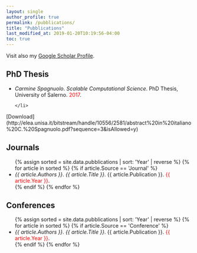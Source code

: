 ```yaml
---
layout: single
author_profile: true
permalink: /pubblications/
title: "Pubblications"
last_modified_at: 2019-01-20T10:19:56-04:00
toc: true
---
```




Visit also my [Google Scholar Profile](https://scholar.google.it/citations?user=Urf6lNEAAAAJ&hl=it).
<style>
span.a {
  font-style: normal;
}

span.b {
  font-style: italic;
}

span.c {
  font-style: oblique;
}
span.r {
  color: red;
}
</style>

## PhD Thesis

<ul>
	<li>
		<span class="c">Carmine Spagnuolo</span>.
		<span class="c">Scalable Computational Science</span>.
		<span class="a">PhD Thesis, University of Salerno</span>.
		<span class="r">2017</span>.
		
	</li>
</ul>
[Download](http://elea.unisa.it/bitstream/handle/10556/2581/abstract%20in%20italiano%20C.%20Spagnuolo.pdf?sequence=3&isAllowed=y)


## Journals
<ul>
	{% assign sorted = site.data.pubblications | sort: 'Year' | reverse %}
	{% for article in sorted %}
			{% if article.Source == 'Journal' %}
				<li>
					<span class="c">{{ article.Authors }}</span>.
					<span class="c">{{ article.Title }}</span>.
					<span class="a">{{ article.Publication }}</span>.
					<span class="r">{{ article.Year }}</span>.
				</li>
			{% endif %}
	{% endfor %}
</ul>

## Conferences
<ul>
	{% assign sorted = site.data.pubblications | sort: 'Year' | reverse %}
	{% for article in sorted %}
			{% if article.Source == 'Conference' %}
				<li>
					<span class="c">{{ article.Authors }}</span>.
					<span class="c">{{ article.Title }}</span>.
					<span class="a">{{ article.Publication }}</span>.
					<span class="r">{{ article.Year }}</span>.
				</li>
			{% endif %}
	{% endfor %}
</ul>
